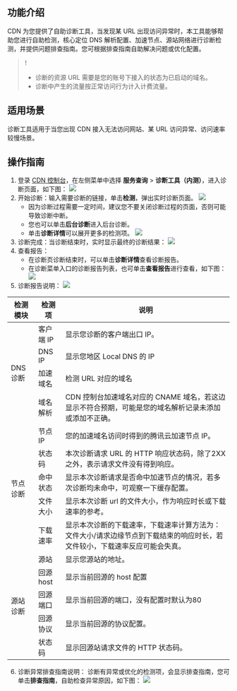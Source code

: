 ## 功能介绍
CDN 为您提供了自助诊断工具，当发现某 URL 出现访问异常时，本工具能够帮助您进行自助检测，核心定位 DNS 解析配置、加速节点、源站网络进行诊断检测，并提供问题排查指南。您可根据排查指南自助解决问题或优化配置。


>! 
>- 诊断的资源 URL 需要是您的账号下接入的状态为已启动的域名。
>- 诊断中产生的流量按正常访问行为计入计费流量。


## 适用场景
诊断工具适用于当您出现 CDN 接入无法访问网站、某 URL 访问异常、访问速率较慢场景。

## 操作指南
1. 登录 [CDN 控制台](https://console.cloud.tencent.com/cdn)，在左侧菜单中选择 **服务查询** > **诊断工具（内测）**，进入诊断页面，如下图：
![](https://qcloudimg.tencent-cloud.cn/raw/48e57bdc5b8e8c621f6db4cf9083438a.png)
2. 开始诊断：输入需要诊断的链接，单击**检测**，弹出实时诊断页面。
![](https://qcloudimg.tencent-cloud.cn/raw/f5c734a0b86b769b67fa2ffc64b90231.png)
	- 因为诊断过程需要一定时间，建议您不要关闭诊断过程的页面，否则可能导致诊断中断。
	- 您也可以单击**后台诊断**进入后台诊断。
	- 单击**诊断详情**可以展开更多的检测项。
![](https://qcloudimg.tencent-cloud.cn/raw/6044eaa400477c5e1ccce7d34a571430.png)
3. 诊断完成：当诊断结束时，实时显示最终的诊断结果：
![](https://qcloudimg.tencent-cloud.cn/raw/dc5613b762e5a4f4dff5d514a86187ef.png)
4. 查看报告：
	- 在诊断页诊断结束时，可以单击**诊断详情**查看诊断报告。
	- 在诊断菜单入口的诊断报告列表，也可单击**查看报告**进行查看，如下图：
![](https://qcloudimg.tencent-cloud.cn/raw/73f25a5728ecd55f06a32def173382fd.png)
5. 诊断报告说明：
![](https://qcloudimg.tencent-cloud.cn/raw/4c020aae2e2fe7afc3700c7457571f3c.png)

<table>
<thead>
<tr>
<th>检测模块</th>
<th>检测项</th>
<th>说明</th>
</tr>
</thead>
<tbody><tr>
<td rowspan="4">DNS 诊断</td>
<td>客户端 IP</td>
<td>显示您诊断的客户端出口 IP。</td>
</tr>
<tr>
<td>DNS IP</td>
<td>显示您地区 Local DNS 的 IP</td>
</tr>
<tr>
<td>加速域名</td>
<td>检测 URL 对应的域名</td>
</tr>
<tr>
<td>域名解析</td>
<td>CDN 控制台加速域名对应的 CNAME 域名，若这边显示不符合预期，可能是您的域名解析记录未添加或添加不正确。</td>
</tr>
<tr>
<td rowspan="5">节点诊断</td>
<td>节点 IP</td>
<td>您的加速域名访问时得到的腾讯云加速节点 IP。</td>
</tr>
<tr>
<td>状态码</td>
<td>本次诊断请求 URL 的 HTTP 响应状态码，除了2XX之外，表示请求文件没有得到响应。</td>
</tr>
<tr>
<td>命中状态</td>
<td>显示本次诊断请求是否命中加速节点的情况，若多次诊断均未命中，可观察一下缓存配置。</td>
</tr>
<tr>
<td>文件大小</td>
<td>显示本次诊断 url 的文件大小，作为响应时长或下载速率的参考。</td>
</tr>
<tr>
<td>下载速率</td>
<td>显示本次诊断的下载速率，下载速率计算方法为：文件大小/请求边缘节点到下载结束的响应时长，若文件较小，下载速率反应可能会失真。</td>
</tr>
<tr>
<td rowspan="5">源站诊断</td>
<td>源站</td>
<td>显示您源站的地址。</td>
</tr>
<tr>
<td>回源 host</td>
<td>显示当前回源的 host 配置</td>
</tr>
<tr>
<td>回源端口</td>
<td>显示当前回源的端口，没有配置时默认为80</td>
</tr>
<tr>
<td>回源协议</td>
<td>显示当前回源的协议配置。</td>
</tr>
<tr>
<td>状态码</td>
<td>显示回源站请求文件的 HTTP 状态码。</td>
</tr>
</tbody></table>

6. 诊断异常排查指南说明：
诊断有异常或优化的检测项，会显示排查指南，您可单击**排查指南**，自助检查异常原因，如下图：
![](https://qcloudimg.tencent-cloud.cn/raw/880b534d1c16fcc5a90d098461e467ae.png)

